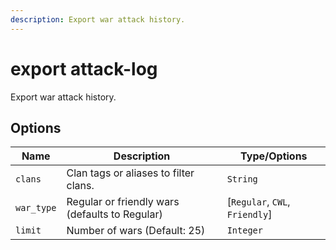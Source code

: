 ```yaml
---
description: Export war attack history.
---
```


# export attack-log

Export war attack history.

## Options

| Name | Description | Type/Options |
|------|-------------|--------------|
| `clans` | Clan tags or aliases to filter clans. | `String` |
| `war_type` | Regular or friendly wars (defaults to Regular) | [`Regular`, `CWL`, `Friendly`] |
| `limit` | Number of wars (Default: 25) | `Integer` |

